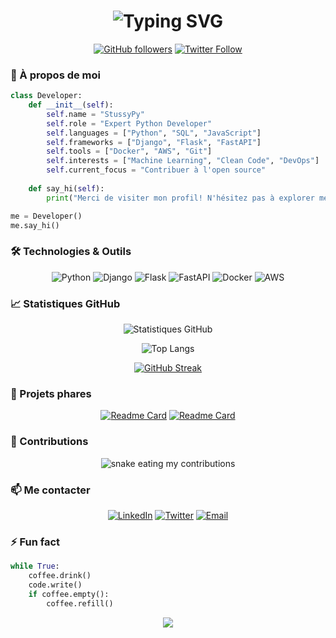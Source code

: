 <h1 align="center">
  <img src="https://readme-typing-svg.herokuapp.com?font=Fira+Code&size=30&duration=3000&pause=1000&color=2B91FF&center=true&vCenter=true&width=435&lines=Hello,+World!+👋;Je+suis+un+Pythonista+🐍;Développeur+Passionné+💻;Always+Learning+🚀" alt="Typing SVG" />
</h1>

<div align="center">
  
  [![GitHub followers](https://img.shields.io/github/followers/StussyPy?style=social)](https://github.com/StussyPy)
  [![Twitter Follow](https://img.shields.io/twitter/follow/StussyPy?style=social)](https://twitter.com/StussyPy)
  
</div>

### 🌟 À propos de moi

```python
class Developer:
    def __init__(self):
        self.name = "StussyPy"
        self.role = "Expert Python Developer"
        self.languages = ["Python", "SQL", "JavaScript"]
        self.frameworks = ["Django", "Flask", "FastAPI"]
        self.tools = ["Docker", "AWS", "Git"]
        self.interests = ["Machine Learning", "Clean Code", "DevOps"]
        self.current_focus = "Contribuer à l'open source"
        
    def say_hi(self):
        print("Merci de visiter mon profil! N'hésitez pas à explorer mes repos!")

me = Developer()
me.say_hi()
```

### 🛠️ Technologies & Outils

<div align="center">
  
  ![Python](https://img.shields.io/badge/-Python-3776AB?style=for-the-badge&logo=python&logoColor=white)
  ![Django](https://img.shields.io/badge/-Django-092E20?style=for-the-badge&logo=django&logoColor=white)
  ![Flask](https://img.shields.io/badge/-Flask-000000?style=for-the-badge&logo=flask&logoColor=white)
  ![FastAPI](https://img.shields.io/badge/-FastAPI-009688?style=for-the-badge&logo=fastapi&logoColor=white)
  ![Docker](https://img.shields.io/badge/-Docker-2496ED?style=for-the-badge&logo=docker&logoColor=white)
  ![AWS](https://img.shields.io/badge/-AWS-232F3E?style=for-the-badge&logo=amazon-aws&logoColor=white)
  
</div>

### 📈 Statistiques GitHub

<div align="center">
  
  ![Statistiques GitHub](https://github-readme-stats.vercel.app/api?username=StussyPy&show_icons=true&theme=tokyonight)
  
  ![Top Langs](https://github-readme-stats.vercel.app/api/top-langs/?username=StussyPy&layout=compact&theme=tokyonight)
  
  [![GitHub Streak](http://github-readme-streak-stats.herokuapp.com?user=StussyPy&theme=tokyonight)](https://git.io/streak-stats)
  
</div>

### 🎯 Projets phares

<div align="center">
  
  [![Readme Card](https://github-readme-stats.vercel.app/api/pin/?username=StussyPy&repo=YourRepo1&theme=tokyonight)](https://github.com/StussyPy/YourRepo1)
  [![Readme Card](https://github-readme-stats.vercel.app/api/pin/?username=StussyPy&repo=YourRepo2&theme=tokyonight)](https://github.com/StussyPy/YourRepo2)
  
</div>

### 🌱 Contributions

<div align="center">
  <img alt="snake eating my contributions" src="https://raw.githubusercontent.com/StussyPy/StussyPy/output/github-contribution-grid-snake-dark.svg" />
</div>

### 📫 Me contacter

<div align="center">
  
  [![LinkedIn](https://img.shields.io/badge/-LinkedIn-0077B5?style=for-the-badge&logo=linkedin&logoColor=white)](https://linkedin.com/in/StussyPy)
  [![Twitter](https://img.shields.io/badge/-Twitter-1DA1F2?style=for-the-badge&logo=twitter&logoColor=white)](https://twitter.com/StussyPy)
  [![Email](https://img.shields.io/badge/-Email-D14836?style=for-the-badge&logo=gmail&logoColor=white)](mailto:your.email@example.com)
  
</div>

### ⚡ Fun fact

```python
while True:
    coffee.drink()
    code.write()
    if coffee.empty():
        coffee.refill()
```

<div align="center">
  
  ![](https://komarev.com/ghpvc/?username=StussyPy&color=blue&style=flat-square&label=PROFILE+VIEWS)
  
</div>
